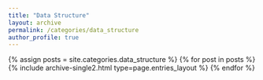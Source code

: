 ```yaml
---
title: "Data Structure"
layout: archive
permalink: /categories/data_structure
author_profile: true
---
```


{% assign posts = site.categories.data_structure %}
{% for post in posts %} {% include archive-single2.html type=page.entries_layout %} {% endfor %}